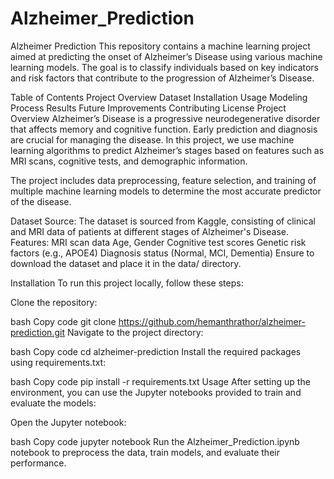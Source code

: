 # Alzheimer_Prediction

Alzheimer Prediction
This repository contains a machine learning project aimed at predicting the onset of Alzheimer’s Disease using various machine learning models. The goal is to classify individuals based on key indicators and risk factors that contribute to the progression of Alzheimer’s Disease.

Table of Contents
Project Overview
Dataset
Installation
Usage
Modeling Process
Results
Future Improvements
Contributing
License
Project Overview
Alzheimer’s Disease is a progressive neurodegenerative disorder that affects memory and cognitive function. Early prediction and diagnosis are crucial for managing the disease. In this project, we use machine learning algorithms to predict Alzheimer’s stages based on features such as MRI scans, cognitive tests, and demographic information.

The project includes data preprocessing, feature selection, and training of multiple machine learning models to determine the most accurate predictor of the disease.

Dataset
Source: The dataset is sourced from Kaggle, consisting of clinical and MRI data of patients at different stages of Alzheimer's Disease.
Features:
MRI scan data
Age, Gender
Cognitive test scores
Genetic risk factors (e.g., APOE4)
Diagnosis status (Normal, MCI, Dementia)
Ensure to download the dataset and place it in the data/ directory.

Installation
To run this project locally, follow these steps:

Clone the repository:

bash
Copy code
git clone https://github.com/hemanthrathor/alzheimer-prediction.git
Navigate to the project directory:

bash
Copy code
cd alzheimer-prediction
Install the required packages using requirements.txt:

bash
Copy code
pip install -r requirements.txt
Usage
After setting up the environment, you can use the Jupyter notebooks provided to train and evaluate the models:

Open the Jupyter notebook:

bash
Copy code
jupyter notebook
Run the Alzheimer_Prediction.ipynb notebook to preprocess the data, train models, and evaluate their performance.

